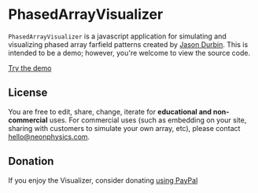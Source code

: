 # PhasedArrayVisualizer

`PhasedArrayVisualizer` is a javascript application for simulating and visualizing phased array farfield patterns created by [Jason Durbin](https://www.linkedin.com/in/jasondurbin/). This is intended to be a demo; however, you're welcome to view the source code.

[Try the demo](https://jasondurbin.github.io/PhasedArrayVisualizer/)


## License

You are free to edit, share, change, iterate for **educational and non-commercial** uses. For commercial uses (such as embedding on your site, sharing with customers to simulate your own array, etc), please contact hello@neonphysics.com.

## Donation

If you enjoy the Visualizer, consider donating [using PayPal](https://www.paypal.com/donate/?business=D7S3JKRAAKUNQ&no_recurring=0&currency_code=USD)
